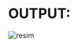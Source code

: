 # OUTPUT:
![resim](https://user-images.githubusercontent.com/81915186/231152621-1f21a353-abc4-407c-bd42-1523e8ecb9af.png)
